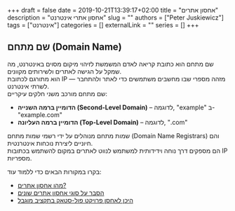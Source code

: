 +++
draft = false
date = 2019-10-21T13:39:17+02:00
title = "אחסון אתרים"
description = "אחסון אתרי אינטרנט"
slug = ""
authors = ["Peter Juskiewicz"]
tags = ["אינטרנט"]
categories = []
externalLink = ""
series = []
+++

## שם מתחם (Domain Name)

שם מתחם הוא כתובת קריאה לאדם המשמשת לזיהוי מיקום מסוים באינטרנט, מה שמקל על הגישה לאתרים ולשירותים מקוונים.  
הוא מתורגם לכתובת IP — מזהה מספרי שבו מחשבים משתמשים כדי לאתר ולהתחבר לשרתי אינטרנט.  
שם מתחם מורכב משני חלקים עיקריים:

- **הדומיין ברמה השנייה (Second-Level Domain)** – לדוגמה, "example" ב-"example.com"
- **הדומיין ברמה העליונה (Top-Level Domain)** – לדוגמה, ".com"

שמות מתחם מנוהלים על ידי רשמי שמות מתחם (Domain Name Registrars) והם חיוניים ליצירת נוכחות אינטרנטית.  
הם מספקים דרך נוחה וידידותית למשתמש לנווט לאתרים במקום להשתמש בכתובות IP מספריות.

בקרו במקורות הבאים כדי ללמוד עוד:

- [מהו אחסון אתרים?](https://www.namecheap.com/hosting/what-is-web-hosting-definition/)
- [הסבר על סוגי אחסון אתרים שונים](https://www.youtube.com/watch?v=AXVZYzw8geg)
- [היכן לאחסן פרויקט פול-סטאק בתקציב מוגבל](https://www.youtube.com/watch?v=Kx_1NYYJS7Q)
